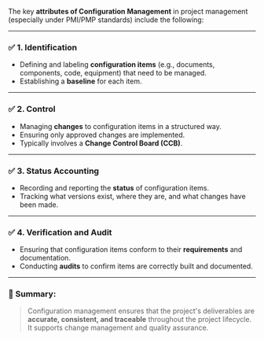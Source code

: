 The key **attributes of Configuration Management** in project management (especially under PMI/PMP standards) include the following:

---

### ✅ 1. **Identification**

- Defining and labeling **configuration items** (e.g., documents, components, code, equipment) that need to be managed.
- Establishing a **baseline** for each item.

---

### ✅ 2. **Control**

- Managing **changes** to configuration items in a structured way.
- Ensuring only approved changes are implemented.
- Typically involves a **Change Control Board (CCB)**.

---

### ✅ 3. **Status Accounting**

- Recording and reporting the **status** of configuration items.
- Tracking what versions exist, where they are, and what changes have been made.

---

### ✅ 4. **Verification and Audit**

- Ensuring that configuration items conform to their **requirements** and documentation.
- Conducting **audits** to confirm items are correctly built and documented.

---

### 🔁 Summary:

> Configuration management ensures that the project's deliverables are **accurate, consistent, and traceable** throughout the project lifecycle. It supports change management and quality assurance.
